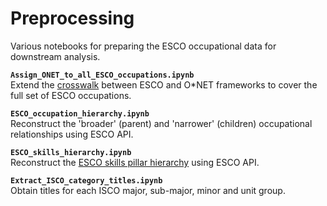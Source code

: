 # Preprocessing

Various notebooks for preparing the ESCO occupational data for downstream analysis.

**`Assign_ONET_to_all_ESCO_occupations.ipynb`**  
Extend the [crosswalk](https://github.com/nestauk/mapping-career-causeways/tree/main/supplementary_online_data/ONET_ESCO_crosswalk) between ESCO and O\*NET frameworks to cover the full set of ESCO occupations.

**`ESCO_occupation_hierarchy.ipynb`**  
Reconstruct the 'broader' (parent) and 'narrower' (children) occupational relationships using ESCO API.

**`ESCO_skills_hierarchy.ipynb`**  
Reconstruct the [ESCO skills pillar hierarchy](https://ec.europa.eu/esco/portal/escopedia/Skills_pillar) using ESCO API.

**`Extract_ISCO_category_titles.ipynb`**  
Obtain titles for each ISCO major, sub-major, minor and unit group.
